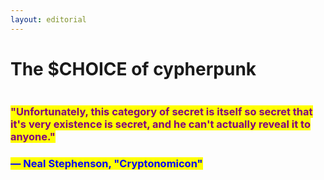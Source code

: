 ```yaml
---
layout: editorial
---
```


# The $CHOICE of cypherpunk

<figure><img src="../../../../../../.gitbook/assets/pexels-btgl-♡-5906372.jpg" alt=""><figcaption></figcaption></figure>

### <mark style="color:purple;">"Unfortunately, this category of secret is itself so secret that it's very existence is secret, and he can't actually reveal it to anyone."</mark>

### &#x20;                                                  <mark style="color:blue;">— Neal Stephenson, "Cryptonomicon"</mark>
